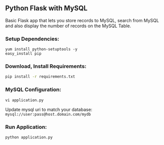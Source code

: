 ## Python Flask with MySQL

Basic Flask app that lets you store records to MySQL, search from MySQL and also display the number of records on the MySQL Table.

### Setup Dependencies:

```
yum install python-setuptools -y
easy_install pip
```

### Download, Install Requirements:

```bash
pip install -r requirements.txt
```

### MySQL Configuration: 

```
vi application.py
```

Update mysql uri to match your database:
` mysql://user:pass@host.domain.com/mydb `


### Run Application:

```
python application.py
```
